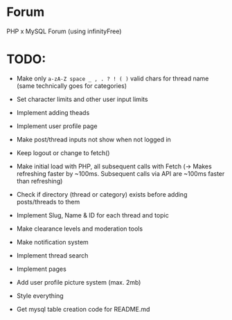 # Forum

PHP x MySQL Forum (using infinityFree)

# TODO:

- Make only `a-zA-Z space _ , . ? ! ( )` valid chars for thread name (same technically goes for categories)
- Set character limits and other user input limits
- Implement adding theads
- Implement user profile page
- Make post/thread inputs not show when not logged in
- Keep logout or change to fetch()
- Make initial load with PHP, all subsequent calls with Fetch (-> Makes refreshing faster by ~100ms. Subsequent calls via API are ~100ms faster than refreshing)
- Check if directory (thread or category) exists before adding posts/threads to them
- Implement Slug, Name & ID for each thread and topic

- Make clearance levels and moderation tools
- Make notification system
- Implement thread search
- Implement pages
- Add user profile picture system (max. 2mb)

- Style everything
- Get mysql table creation code for README.md
